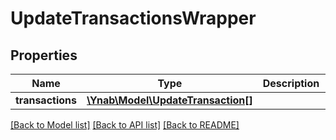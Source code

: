 # UpdateTransactionsWrapper

## Properties
Name | Type | Description | Notes
------------ | ------------- | ------------- | -------------
**transactions** | [**\Ynab\Model\UpdateTransaction[]**](UpdateTransaction.md) |  | 

[[Back to Model list]](../README.md#documentation-for-models) [[Back to API list]](../README.md#documentation-for-api-endpoints) [[Back to README]](../README.md)


